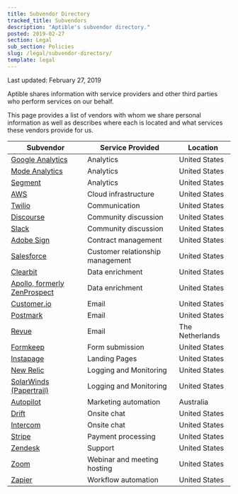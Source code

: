 ```yaml
---
title: Subvendor Directory
tracked_title: Subvendors
description: "Aptible's subvendor directory."
posted: 2019-02-27
section: Legal
sub_section: Policies
slug: /legal/subvendor-directory/
template: legal
---
```


Last updated: February 27, 2019

Aptible shares information with service providers and other third parties who perform services on our behalf.

This page provides a list of vendors with whom we share personal information as well as describes where each is located and what services these vendors provide for us.


| Subvendor | Service Provided | Location |
|-----------|------------------|----------|
| [Google Analytics](https://www.google.com/analytics/) | Analytics | United States |
| [Mode Analytics](https://modeanalytics.com) | Analytics | United States |
| [Segment](https://www.segment.com) | Analytics | United States |
| [AWS](https://aws.amazon.com) | Cloud infrastructure | United States |
| [Twilio](https://www.twilio.com) | Communication | United States |
| [Discourse](https://www.discourse.org) | Community discussion | United States |
| [Slack](https://slack.com) | Community discussion | United States |
| [Adobe Sign](https://acrobat.adobe.com/us/en/sign.html) | Contract management | United States |
| [Salesforce](https://www.salesforce.com) | Customer relationship management | United States |
| [Clearbit](https://clearbit.com) | Data enrichment | United States |
| [Apollo, formerly ZenProspect](https://www.apollo.io/) | Data enrichment | United States |
| [Customer.io](https://customer.io) | Email | United States |
| [Postmark](https://postmarkapp.com) | Email | United States |
| [Revue](https://www.getrevue.co) | Email | The Netherlands |
| [Formkeep](https://formkeep.com) | Form submission | United States |
| [Instapage](https://instapage.com) | Landing Pages | United States |
| [New Relic](https://newrelic.com) | Logging and Monitoring | United States |
| [SolarWinds (Papertrail)](https://www.solarwinds.com/papertrail) | Logging and Monitoring | United States |
| [Autopilot](https://www.drift.com) | Marketing automation | Australia |
| [Drift](https://www.drift.com) | Onsite chat | United States |
| [Intercom](https://www.intercom.com) | Onsite chat | United States |
| [Stripe](https://stripe.com) | Payment processing | United States |
| [Zendesk](https://www.zendesk.com) | Support | United States |
| [Zoom](https://zoom.us) | Webinar and meeting hosting | United States |
| [Zapier](https://zapier.com/apps/integrations) | Workflow automation | United States |
